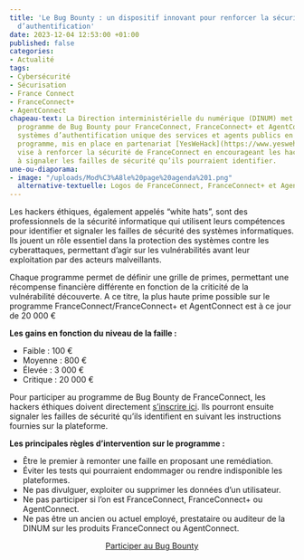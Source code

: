 ```yaml
---
title: 'Le Bug Bounty : un dispositif innovant pour renforcer la sécurité des applications
  d’authentification'
date: 2023-12-04 12:53:00 +01:00
published: false
categories:
- Actualité
tags:
- Cybersécurité
- Sécurisation
- France Connect
- FranceConnect+
- AgentConnect
chapeau-text: La Direction interministérielle du numérique (DINUM) met à jour son
  programme de Bug Bounty pour FranceConnect, FranceConnect+ et AgentConnect, les
  systèmes d’authentification unique des services et agents publics en France. Ce
  programme, mis en place en partenariat [YesWeHack](https://www.yeswehack.com/fr),
  vise à renforcer la sécurité de FranceConnect en encourageant les hackers éthiques
  à signaler les failles de sécurité qu’ils pourraient identifier.
une-ou-diaporama:
- image: "/uploads/Mod%C3%A8le%20page%20agenda%201.png"
  alternative-textuelle: Logos de FranceConnect, FranceConnect+ et AgentConnect
---
```


Les hackers éthiques, également appelés “white hats”, sont des professionnels de la sécurité informatique qui utilisent leurs compétences pour identifier et signaler les failles de sécurité des systèmes informatiques. Ils jouent un rôle essentiel dans la protection des systèmes contre les cyberattaques, permettant d’agir sur les vulnérabilités avant leur exploitation par des acteurs malveillants.

Chaque programme permet de définir une grille de primes, permettant une récompense financière différente en fonction de la criticité de la vulnérabilité découverte. A ce titre, la plus haute prime possible sur le programme FranceConnect/FranceConnect+ et AgentConnect est à ce jour de 20 000 €

**Les gains en fonction du niveau de la faille :**
* Faible : 100 €
* Moyenne : 800 €
* Élevée : 3 000 €
* Critique : 20 000 €

Pour participer au programme de Bug Bounty de FranceConnect, les hackers éthiques doivent directement [s’inscrire ici](https://yeswehack.com/programs/franceconnect-agentconnect-public). Ils pourront ensuite signaler les failles de sécurité qu’ils identifient en suivant les instructions fournies sur la plateforme.

**Les principales règles d’intervention sur le programme :**
* Être le premier à remonter une faille en proposant une remédiation.
* Éviter les tests qui pourraient endommager ou rendre indisponible les plateformes.
* Ne pas divulguer, exploiter ou supprimer les données d’un utilisateur.
* Ne pas participer si l’on est FranceConnect, FranceConnect+ ou AgentConnect.
* Ne pas être un ancien ou actuel employé, prestataire ou auditeur de la DINUM sur les produits FranceConnect ou AgentConnect.

<p align="center"><a href="https://yeswehack.com/programs/franceconnect-agentconnect-public" class="button">Participer au Bug Bounty</a></p>